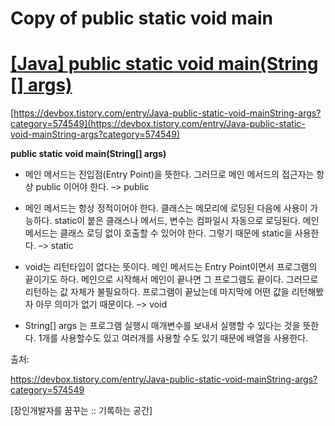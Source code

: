 # Copy of public static void main

# [[Java] public static void main(String [] args)](https://devbox.tistory.com/entry/Java-public-static-void-mainString-args)

[https://devbox.tistory.com/entry/Java-public-static-void-mainString-args?category=574549](https://devbox.tistory.com/entry/Java-public-static-void-mainString-args?category=574549)

**public static void main(String[] args)**

- 메인 메서드는 진입점(Entry Point)을 뜻한다. 그러므로 메인 메서드의 접근자는 항상 public 이어야 한다. –> public

- 메인 메서드는 항상 정적이어야 한다. 클래스는 메모리에 로딩된 다음에 사용이 가능하다. static이 붙은 클래스나 메서드, 변수는 컴파일시 자동으로 로딩된다. 메인 메서드는 클래스 로딩 없이 호출할 수 있어야 한다. 그렇기 때문에 static을 사용한다. –> static

- void는 리턴타입이 없다는 뜻이다. 메인 메서드는 Entry Point이면서 프로그램의 끝이기도 하다. 메인으로 시작해서 메인이 끝나면 그 프로그램도 끝이다. 그러므로 리턴하는 값 자체가 불필요하다. 프로그램이 끝났는데 마지막에 어떤 값을 리턴해봤자 아무 의미가 없기 때문이다. –> void

- String[] args 는 프로그램 실행시 매개변수를 보내서 실행할 수 있다는 것을 뜻한다. 1개를 사용할수도 있고 여러개를 사용할 수도 있기 때문에 배열을 사용한다.

출처:

https://devbox.tistory.com/entry/Java-public-static-void-mainString-args?category=574549

[장인개발자를 꿈꾸는 :: 기록하는 공간]